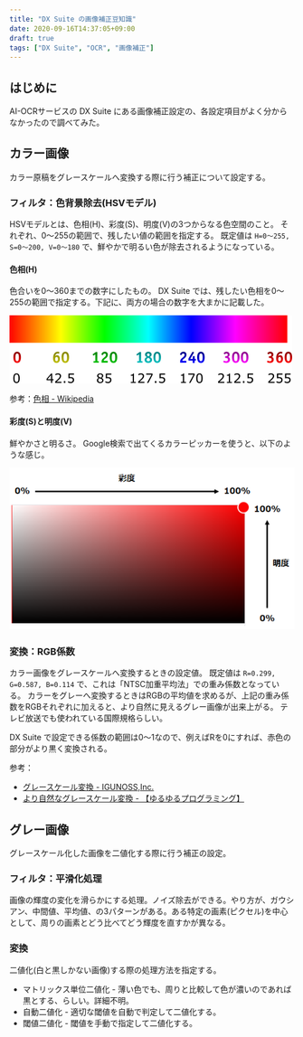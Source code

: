 ```yaml
---
title: "DX Suite の画像補正豆知識"
date: 2020-09-16T14:37:05+09:00
draft: true
tags: ["DX Suite", "OCR", "画像補正"]
---
```


## はじめに
AI-OCRサービスの DX Suite にある画像補正設定の、各設定項目がよく分からなかったので調べてみた。

## カラー画像
カラー原稿をグレースケールへ変換する際に行う補正について設定する。

### フィルタ：色背景除去(HSVモデル)
HSVモデルとは、色相(H)、彩度(S)、明度(V)の3つからなる色空間のこと。
それぞれ、0～255の範囲で、残したい値の範囲を指定する。
既定値は `H=0～255, S=0～200, V=0～180` で、鮮やかで明るい色が除去されるようになっている。

#### 色相(H)
色合いを0～360までの数字にしたもの。
DX Suite では、残したい色相を0～255の範囲で指定する。下記に、両方の場合の数字を大まかに記載した。

![](HueScale.png)

参考：[色相 - Wikipedia](https://ja.wikipedia.org/wiki/%E8%89%B2%E7%9B%B8)

#### 彩度(S)と明度(V)
鮮やかさと明るさ。
Google検索で出てくるカラーピッカーを使うと、以下のような感じ。

![](2020-09-16-15-46-53.png)

### 変換：RGB係数
カラー画像をグレースケールへ変換するときの設定値。
既定値は `R=0.299, G=0.587, B=0.114` で、これは「NTSC加重平均法」での重み係数となっている。
カラーをグレーへ変換するときはRGBの平均値を求めるが、上記の重み係数をRGBそれぞれに加えると、より自然に見えるグレー画像が出来上がる。
テレビ放送でも使われている国際規格らしい。

DX Suite で設定できる係数の範囲は0～1なので、例えばRを0にすれば、赤色の部分がより黒く変換される。

参考：

* [グレースケール変換 - IGUNOSS,Inc.](http://www.igunoss.co.jp/imageproc/imageproc1-3.html)
* [より自然なグレースケール変換 - 【ゆるゆるプログラミング】](https://talavax.com/grayscale2.html)

## グレー画像
グレースケール化した画像を二値化する際に行う補正の設定。

### フィルタ：平滑化処理
画像の輝度の変化を滑らかにする処理。ノイズ除去ができる。やり方が、ガウシアン、中間値、平均値、の3パターンがある。ある特定の画素(ピクセル)を中心として、周りの画素とどう比べてどう輝度を直すかが異なる。

### 変換
二値化(白と黒しかない画像)する際の処理方法を指定する。

* マトリックス単位二値化 - 薄い色でも、周りと比較して色が濃いのであれば黒とする、らしい。詳細不明。
* 自動二値化 - 適切な閾値を自動で判定して二値化する。
* 閾値二値化 - 閾値を手動で指定して二値化する。
